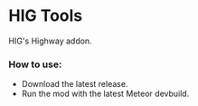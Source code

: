 # HIG Tools

HIG's Highway addon.

### How to use:  
- Download the latest release.
- Run the mod with the latest Meteor devbuild.

